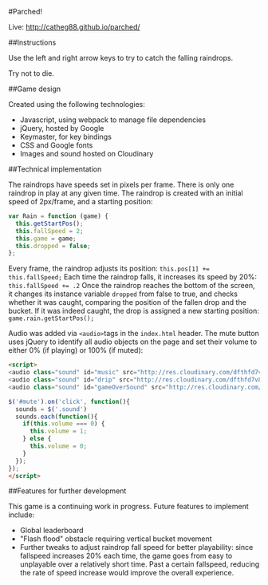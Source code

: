 #Parched!

Live:  http://catheg88.github.io/parched/

##Instructions

Use the left and right arrow keys to try to catch the falling raindrops.

Try not to die.

##Game design

Created using the following technologies:

* Javascript, using webpack to manage file dependencies
* jQuery, hosted by Google
* Keymaster, for key bindings
* CSS and Google fonts
* Images and sound hosted on Cloudinary

##Technical implementation

The raindrops have speeds set in pixels per frame.  There is only one raindrop in play at any given time.  The raindrop is created with an initial speed of 2px/frame, and a starting position:
```javascript
var Rain = function (game) {
  this.getStartPos();
  this.fallSpeed = 2;
  this.game = game;
  this.dropped = false;
};
```

Every frame, the raindrop adjusts its position: `this.pos[1] += this.fallSpeed;`
Each time the raindrop falls, it increases its speed by 20%: `this.fallSpeed += .2`
Once the raindrop reaches the bottom of the screen, it changes its instance variable `dropped` from false to true, and checks whether it was caught, comparing the position of the fallen drop and the bucket.  If it was indeed caught, the drop is assigned a new starting position: `game.rain.getStartPos();`

Audio was added via `<audio>`tags in the `index.html` header.  The mute button uses jQuery to identify all audio objects on the page and set their volume to either 0% (if playing) or 100% (if muted):
```html
<script>
<audio class="sound" id="music" src="http://res.cloudinary.com/dfthfd7v8/video/upload/v1462978547/js_capstone/Venus.wav"></audio>
<audio class="sound" id="drip" src="http://res.cloudinary.com/dfthfd7v8/video/upload/v1462979158/js_capstone/water-droplet.wav"></audio>
<audio class="sound" id="gameOverSound" src="http://res.cloudinary.com/dfthfd7v8/video/upload/v1462979614/js_capstone/game_over.wav"></audio>

$('#mute').on('click', function(){
  sounds = $('.sound')
  sounds.each(function(){
    if(this.volume === 0) {
      this.volume = 1;
    } else {
      this.volume = 0;
    }
  });
});
</script>
```

##Features for further development

This game is a continuing work in progress.  Future features to implement include:

* Global leaderboard
* "Flash flood" obstacle requiring vertical bucket movement
* Further tweaks to adjust raindrop fall speed for better playability: since fallspeed increases 20% each time, the game goes from easy to unplayable over a relatively short time. Past a certain fallspeed, reducing the rate of speed increase would improve the overall experience.

